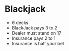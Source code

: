 # Blackjack

- 6 decks
- BlackJack pays 3 to 2
- Dealer must stand on 17
- Insurance pays 2 to 1
- Insurance is half your bet